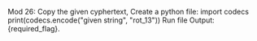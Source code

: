 Mod 26:                 Copy the given cyphertext, Create a python file:
                              import codecs
                              print(codecs.encode("given string", "rot_13"))
                        Run file
                        Output: {required_flag}.


